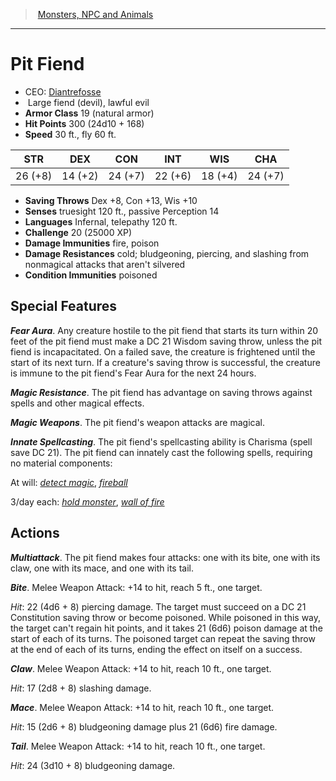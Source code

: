 ﻿---
!MonsterItem
Family: MonsterVO
Type: fiend (devil)
Size: Large
Alignment: lawful evil
ArmorClass: 19 (natural armor)
HitPoints: 300 (24d10 + 168)
Speed: 30 ft., fly 60 ft.
Strength: 26 (+8)
Dexterity: 14 (+2)
Constitution: 24 (+7)
Intelligence: 22 (+6)
Wisdom: 18 (+4)
Charisma: 24 (+7)
SavingThrows: Dex +8, Con +13, Wis +10
DamageImmunities: fire, poison
ConditionImmunities: poisoned
DamageResistances: cold; bludgeoning, piercing, and slashing from nonmagical attacks that aren't silvered
Senses: truesight 120 ft., passive Perception 14
Languages: Infernal, telepathy 120 ft.
Challenge: 20 (25000 XP)
Id: monsters_vo.md#pit-fiend
ParentLink: monsters_vo.md#monsters-npc-and-animals
Name: Pit Fiend
ParentName: Monsters, NPC and Animals
NameLevel: 1
AltName: '[Diantrefosse](hd_monsters_diantrefosse.md)'
Attributes:
  Name: Pit Fiend
  Markdown: >+
    # <!--Name-->Pit Fiend<!--/Name-->


    - CEO: <!--AltName-->[Diantrefosse](hd_monsters_diantrefosse.md)<!--/AltName-->

    -  <!--Size-->Large<!--/Size--> <!--Type-->fiend (devil)<!--/Type-->, <!--Alignment-->lawful evil<!--/Alignment-->

    - **Armor Class** <!--ArmorClass-->19 (natural armor)<!--/ArmorClass-->

    - **Hit Points** <!--HitPoints-->300 (24d10 + 168)<!--/HitPoints-->

    - **Speed** <!--Speed-->30 ft., fly 60 ft.<!--/Speed-->


    |STR|DEX|CON|INT|WIS|CHA|

    |---|---|---|---|---|---|

    |<!--Strength-->26 (+8)<!--/Strength-->|<!--Dexterity-->14 (+2)<!--/Dexterity-->|<!--Constitution-->24 (+7)<!--/Constitution-->|<!--Intelligence-->22 (+6)<!--/Intelligence-->|<!--Wisdom-->18 (+4)<!--/Wisdom-->|<!--Charisma-->24 (+7)<!--/Charisma-->|


    - **Saving Throws** <!--SavingThrows-->Dex +8, Con +13, Wis +10<!--/SavingThrows-->

    - **Senses** <!--Senses-->truesight 120 ft., passive Perception 14<!--/Senses-->

    - **Languages** <!--Languages-->Infernal, telepathy 120 ft.<!--/Languages-->

    - **Challenge** <!--Challenge-->20 (25000 XP)<!--/Challenge-->

    - **Damage Immunities** <!--DamageImmunities-->fire, poison<!--/DamageImmunities-->

    - **Damage Resistances** <!--DamageResistances-->cold; bludgeoning, piercing, and slashing from nonmagical attacks that aren't silvered<!--/DamageResistances-->

    - **Condition Immunities** <!--ConditionImmunities-->poisoned<!--/ConditionImmunities-->


    ## Special Features


    **_Fear Aura_**. Any creature hostile to the pit fiend that starts its turn within 20 feet of the pit fiend must make a DC 21 Wisdom saving throw, unless the pit fiend is incapacitated. On a failed save, the creature is frightened until the start of its next turn. If a creature's saving throw is successful, the creature is immune to the pit fiend's Fear Aura for the next 24 hours.


    **_Magic Resistance_**. The pit fiend has advantage on saving throws against spells and other magical effects.


    **_Magic Weapons_**. The pit fiend's weapon attacks are magical.


    **_Innate Spellcasting_**. The pit fiend's spellcasting ability is Charisma (spell save DC 21). The pit fiend can innately cast the following spells, requiring no material components:


    At will: _[detect magic](srd_spells_detect_magic.md)_, _[fireball](srd_spells_fireball.md)_


    3/day each: _[hold monster](srd_spells_hold_monster.md)_, _[wall of fire](srd_spells_wall_of_fire.md)_


    ## Actions


    **_Multiattack_**. The pit fiend makes four attacks: one with its bite, one with its claw, one with its mace, and one with its tail.


    **_Bite_**. Melee Weapon Attack: +14 to hit, reach 5 ft., one target.


    _Hit_: 22 (4d6 + 8) piercing damage. The target must succeed on a DC 21 Constitution saving throw or become poisoned. While poisoned in this way, the target can't regain hit points, and it takes 21 (6d6) poison damage at the start of each of its turns. The poisoned target can repeat the saving throw at the end of each of its turns, ending the effect on itself on a success.


    **_Claw_**. Melee Weapon Attack: +14 to hit, reach 10 ft., one target.


    _Hit_: 17 (2d8 + 8) slashing damage.


    **_Mace_**. Melee Weapon Attack: +14 to hit, reach 10 ft., one target.


    _Hit_: 15 (2d6 + 8) bludgeoning damage plus 21 (6d6) fire damage.


    **_Tail_**. Melee Weapon Attack: +14 to hit, reach 10 ft., one target.


    _Hit_: 24 (3d10 + 8) bludgeoning damage.

  AltName: '[Diantrefosse](hd_monsters_diantrefosse.md)'
  Size: Large
  Type: fiend (devil)
  Alignment: lawful evil
  ArmorClass: 19 (natural armor)
  HitPoints: 300 (24d10 + 168)
  Speed: 30 ft., fly 60 ft.
  Strength: 26 (+8)
  Dexterity: 14 (+2)
  Constitution: 24 (+7)
  Intelligence: 22 (+6)
  Wisdom: 18 (+4)
  Charisma: 24 (+7)
  SavingThrows: Dex +8, Con +13, Wis +10
  Senses: truesight 120 ft., passive Perception 14
  Languages: Infernal, telepathy 120 ft.
  Challenge: 20 (25000 XP)
  DamageImmunities: fire, poison
  DamageResistances: cold; bludgeoning, piercing, and slashing from nonmagical attacks that aren't silvered
  ConditionImmunities: poisoned
AttributesDictionary: >+
  Name: Pit Fiend

  Markdown: >+

    # <!--Name-->Pit Fiend<!--/Name-->





    - CEO: <!--AltName-->[Diantrefosse](hd_monsters_diantrefosse.md)<!--/AltName-->



    -  <!--Size-->Large<!--/Size--> <!--Type-->fiend (devil)<!--/Type-->, <!--Alignment-->lawful evil<!--/Alignment-->



    - **Armor Class** <!--ArmorClass-->19 (natural armor)<!--/ArmorClass-->



    - **Hit Points** <!--HitPoints-->300 (24d10 + 168)<!--/HitPoints-->



    - **Speed** <!--Speed-->30 ft., fly 60 ft.<!--/Speed-->





    |STR|DEX|CON|INT|WIS|CHA|



    |---|---|---|---|---|---|



    |<!--Strength-->26 (+8)<!--/Strength-->|<!--Dexterity-->14 (+2)<!--/Dexterity-->|<!--Constitution-->24 (+7)<!--/Constitution-->|<!--Intelligence-->22 (+6)<!--/Intelligence-->|<!--Wisdom-->18 (+4)<!--/Wisdom-->|<!--Charisma-->24 (+7)<!--/Charisma-->|





    - **Saving Throws** <!--SavingThrows-->Dex +8, Con +13, Wis +10<!--/SavingThrows-->



    - **Senses** <!--Senses-->truesight 120 ft., passive Perception 14<!--/Senses-->



    - **Languages** <!--Languages-->Infernal, telepathy 120 ft.<!--/Languages-->



    - **Challenge** <!--Challenge-->20 (25000 XP)<!--/Challenge-->



    - **Damage Immunities** <!--DamageImmunities-->fire, poison<!--/DamageImmunities-->



    - **Damage Resistances** <!--DamageResistances-->cold; bludgeoning, piercing, and slashing from nonmagical attacks that aren't silvered<!--/DamageResistances-->



    - **Condition Immunities** <!--ConditionImmunities-->poisoned<!--/ConditionImmunities-->





    ## Special Features





    **_Fear Aura_**. Any creature hostile to the pit fiend that starts its turn within 20 feet of the pit fiend must make a DC 21 Wisdom saving throw, unless the pit fiend is incapacitated. On a failed save, the creature is frightened until the start of its next turn. If a creature's saving throw is successful, the creature is immune to the pit fiend's Fear Aura for the next 24 hours.





    **_Magic Resistance_**. The pit fiend has advantage on saving throws against spells and other magical effects.





    **_Magic Weapons_**. The pit fiend's weapon attacks are magical.





    **_Innate Spellcasting_**. The pit fiend's spellcasting ability is Charisma (spell save DC 21). The pit fiend can innately cast the following spells, requiring no material components:





    At will: _[detect magic](srd_spells_detect_magic.md)_, _[fireball](srd_spells_fireball.md)_





    3/day each: _[hold monster](srd_spells_hold_monster.md)_, _[wall of fire](srd_spells_wall_of_fire.md)_





    ## Actions





    **_Multiattack_**. The pit fiend makes four attacks: one with its bite, one with its claw, one with its mace, and one with its tail.





    **_Bite_**. Melee Weapon Attack: +14 to hit, reach 5 ft., one target.





    _Hit_: 22 (4d6 + 8) piercing damage. The target must succeed on a DC 21 Constitution saving throw or become poisoned. While poisoned in this way, the target can't regain hit points, and it takes 21 (6d6) poison damage at the start of each of its turns. The poisoned target can repeat the saving throw at the end of each of its turns, ending the effect on itself on a success.





    **_Claw_**. Melee Weapon Attack: +14 to hit, reach 10 ft., one target.





    _Hit_: 17 (2d8 + 8) slashing damage.





    **_Mace_**. Melee Weapon Attack: +14 to hit, reach 10 ft., one target.





    _Hit_: 15 (2d6 + 8) bludgeoning damage plus 21 (6d6) fire damage.





    **_Tail_**. Melee Weapon Attack: +14 to hit, reach 10 ft., one target.





    _Hit_: 24 (3d10 + 8) bludgeoning damage.



  AltName: '[Diantrefosse](hd_monsters_diantrefosse.md)'

  Size: Large

  Type: fiend (devil)

  Alignment: lawful evil

  ArmorClass: 19 (natural armor)

  HitPoints: 300 (24d10 + 168)

  Speed: 30 ft., fly 60 ft.

  Strength: 26 (+8)

  Dexterity: 14 (+2)

  Constitution: 24 (+7)

  Intelligence: 22 (+6)

  Wisdom: 18 (+4)

  Charisma: 24 (+7)

  SavingThrows: Dex +8, Con +13, Wis +10

  Senses: truesight 120 ft., passive Perception 14

  Languages: Infernal, telepathy 120 ft.

  Challenge: 20 (25000 XP)

  DamageImmunities: fire, poison

  DamageResistances: cold; bludgeoning, piercing, and slashing from nonmagical attacks that aren't silvered

  ConditionImmunities: poisoned

---
> [Monsters, NPC and Animals](srd_monsters.md)

---

# Pit Fiend

- CEO: [Diantrefosse](hd_monsters_diantrefosse.md)
-  Large fiend (devil), lawful evil
- **Armor Class** 19 (natural armor)
- **Hit Points** 300 (24d10 + 168)
- **Speed** 30 ft., fly 60 ft.

|STR|DEX|CON|INT|WIS|CHA|
|---|---|---|---|---|---|
|26 (+8)|14 (+2)|24 (+7)|22 (+6)|18 (+4)|24 (+7)|

- **Saving Throws** Dex +8, Con +13, Wis +10
- **Senses** truesight 120 ft., passive Perception 14
- **Languages** Infernal, telepathy 120 ft.
- **Challenge** 20 (25000 XP)
- **Damage Immunities** fire, poison
- **Damage Resistances** cold; bludgeoning, piercing, and slashing from nonmagical attacks that aren't silvered
- **Condition Immunities** poisoned

## Special Features

**_Fear Aura_**. Any creature hostile to the pit fiend that starts its turn within 20 feet of the pit fiend must make a DC 21 Wisdom saving throw, unless the pit fiend is incapacitated. On a failed save, the creature is frightened until the start of its next turn. If a creature's saving throw is successful, the creature is immune to the pit fiend's Fear Aura for the next 24 hours.

**_Magic Resistance_**. The pit fiend has advantage on saving throws against spells and other magical effects.

**_Magic Weapons_**. The pit fiend's weapon attacks are magical.

**_Innate Spellcasting_**. The pit fiend's spellcasting ability is Charisma (spell save DC 21). The pit fiend can innately cast the following spells, requiring no material components:

At will: _[detect magic](srd_spells_detect_magic.md)_, _[fireball](srd_spells_fireball.md)_

3/day each: _[hold monster](srd_spells_hold_monster.md)_, _[wall of fire](srd_spells_wall_of_fire.md)_

## Actions

**_Multiattack_**. The pit fiend makes four attacks: one with its bite, one with its claw, one with its mace, and one with its tail.

**_Bite_**. Melee Weapon Attack: +14 to hit, reach 5 ft., one target.

_Hit_: 22 (4d6 + 8) piercing damage. The target must succeed on a DC 21 Constitution saving throw or become poisoned. While poisoned in this way, the target can't regain hit points, and it takes 21 (6d6) poison damage at the start of each of its turns. The poisoned target can repeat the saving throw at the end of each of its turns, ending the effect on itself on a success.

**_Claw_**. Melee Weapon Attack: +14 to hit, reach 10 ft., one target.

_Hit_: 17 (2d8 + 8) slashing damage.

**_Mace_**. Melee Weapon Attack: +14 to hit, reach 10 ft., one target.

_Hit_: 15 (2d6 + 8) bludgeoning damage plus 21 (6d6) fire damage.

**_Tail_**. Melee Weapon Attack: +14 to hit, reach 10 ft., one target.

_Hit_: 24 (3d10 + 8) bludgeoning damage.


